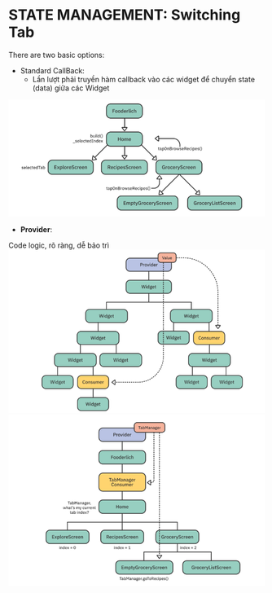 # STATE MANAGEMENT: Switching Tab 

There are two basic options: 

- Standard CallBack: 
  + Lần lượt phải truyền hàm callback vào các widget để chuyển state (data) giữa các Widget 

![alt text](callback.png)

- **Provider**: 
 
 Code logic, rõ ràng, dễ bảo trì 
![alt text](provider.png)
![alt text](image.png)
  
